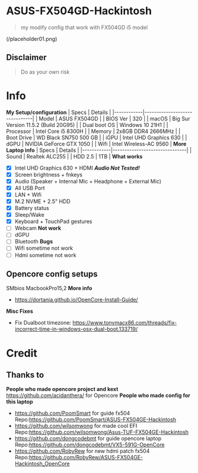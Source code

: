 # ASUS-FX504GD-Hackintosh
> my modify config that work with FX504GD i5 model

(/placeholder01.png)

## Disclaimer
> Do as your own risk

# Info
**My Setup/configuration**
| Specs | Details |
|------------|-------------------------------|
| Model | ASUS FX504GD |
| BIOS Ver | 320 |
| macOS | Big Sur Version 11.5.2 (Build 20G95) |
| Dual boot OS | Windows 10 21H1 |
| Processor | Intel Core i5 8300H |
| Memory | 2x8GB DDR4 2666MHz |
| Boot Drive | WD Black SN750 500 GB |
| iGPU | Intel UHD Graphics 630 |
| dGPU | NVIDIA GeForce GTX 1050 |
| Wifi | Intel Wireless-AC 9560 |
**More Laptop info**
| Specs | Details |
|------------|-------------------------------|
| Sound | Realtek ALC255 |
| HDD 2.5 | 1TB |
**What works**
- [x] Intel UHD Graphics 630 + HDMI ___Audio Not Tested!___
- [x] Screen brightness + fnkeys
- [x] Audio (Speaker + Internal Mic + Headphone + External Mic)
- [x] All USB Port
- [x] LAN + Wifi
- [x] M.2 NVME + 2.5" HDD
- [x] Battery status
- [x] Sleep/Wake
- [x] Keyboard + TouchPad gestures
- [ ] Webcam
**Not work**
- [ ] dGPU
- [ ] Bluetooth
**Bugs**
- [ ] Wifi sometime not work
- [ ] Hdmi sometime not work

## Opencore config setups
SMbios MacbookPro15,2
**More info**
- https://dortania.github.io/OpenCore-Install-Guide/  

**Misc Fixes**
- Fix Dualboot timezone: https://www.tonymacx86.com/threads/fix-incorrect-time-in-windows-osx-dual-boot.133719/  

# Credit
## Thanks to
**People who made opencore project and kext**
https://github.com/acidanthera/ for Opencore
**People who made config for this laptop**
- https://github.com/PoomSmart for guide fx504 
    Repo:https://github.com/PoomSmart/ASUS-FX504GE-Hackintosh
- https://github.com/wilsomwong for made cool EFI 
    Repo:https://github.com/wilsomwong/Asus-TUF-FX504GE-Hackintosh
- https://github.com/dongcodebmt for guide opencore laptop 
    Repo:https://github.com/dongcodebmt/VX5-591G-OpenCore
- https://github.com/RobyRew for new hdmi patch fx504 
    Repo:https://github.com/RobyRew/ASUS-FX504GE-Hackintosh_OpenCore